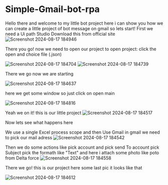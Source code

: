 # Simple-Gmail-bot-rpa
Hello there and welcome to my little bot project here i can show you how we can create a little project of bot message on gmail so lets start!
First we need a Ui path Studio Download this from official site
![Screenshot 2024-08-17 184946](https://github.com/user-attachments/assets/a98b29e2-c902-45fd-b60b-117ed0cce217)

There you go! now we need to open our project to open project: click the open and choice file (.json)

![Screenshot 2024-08-17 184704](https://github.com/user-attachments/assets/da25b8d7-0bf1-4f55-8a7d-a67d10c2600e)
![Screenshot 2024-08-17 184739](https://github.com/user-attachments/assets/78e7ffe4-d9b7-4427-b6fe-44bd98556629)

There we go now we are starting 

![Screenshot 2024-08-17 184637](https://github.com/user-attachments/assets/e11d26ea-487f-496a-97b9-aeb1e8c36428)

here we get some window so just click on open main 

![Screenshot 2024-08-17 184816](https://github.com/user-attachments/assets/6a79fc3e-4f26-401a-95a5-54eb700832b6)

Yeah we on it!
this is our little project 
![Screenshot 2024-08-17 184517](https://github.com/user-attachments/assets/f7106740-ba9e-4968-9344-c2702d2e708d)

Now lets see what happens here

We use a single Excel process scope and then Use Gmail in gmail we need to pick our mail adress
![Screenshot 2024-08-17 184542](https://github.com/user-attachments/assets/84a47280-d1ad-4fdc-a522-05e85ee45c9b)

Then we do some actions like pick account and pick send To account 
pick Subject pick the formath like "Text" and here i attach some photo like poto from Delta force
![Screenshot 2024-08-17 184558](https://github.com/user-attachments/assets/12594343-3f5e-40ec-ba95-487170511ef5)

There we go! this is our project here some last pic it looks like that

![Screenshot 2024-08-17 184612](https://github.com/user-attachments/assets/af158b8d-efb3-44ec-8bc2-1dccc23569ab)


